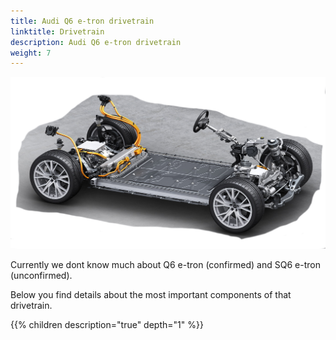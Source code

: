 ```yaml
---
title: Audi Q6 e-tron drivetrain
linktitle: Drivetrain
description: Audi Q6 e-tron drivetrain
weight: 7
---
```



![Drivetrain](ppe.jpg "Audi/Porsche PPE drivetrain")

Currently we dont know much about Q6 e-tron (confirmed) and SQ6 e-tron (unconfirmed).

Below you find details about the most important components of that drivetrain.

{{% children description="true" depth="1" %}}